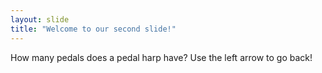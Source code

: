 ```yaml
---
layout: slide
title: "Welcome to our second slide!"
---
```

How many pedals does a pedal harp have?
Use the left arrow to go back!
